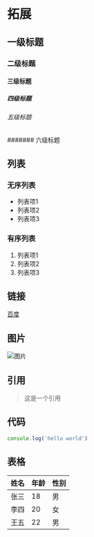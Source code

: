 # 拓展

## 一级标题
### 二级标题
#### 三级标题
##### 四级标题
###### 五级标题
####### 六级标题

## 列表
### 无序列表
- 列表项1
- 列表项2
- 列表项3

### 有序列表
1. 列表项1
2. 列表项2
3. 列表项3

## 链接
[百度](https://www.baidu.com)

## 图片
![图片](https://www.baidu.com/img/flexible/logo/pc/result@2.png)

## 引用
> 这是一个引用

## 代码
```js
console.log('hello world')
```

## 表格
| 姓名 | 年龄 | 性别 |
| ---- | ---- | ---- |
| 张三 | 18   | 男   |
| 李四 | 20   | 女   |
| 王五 | 22   | 男   |